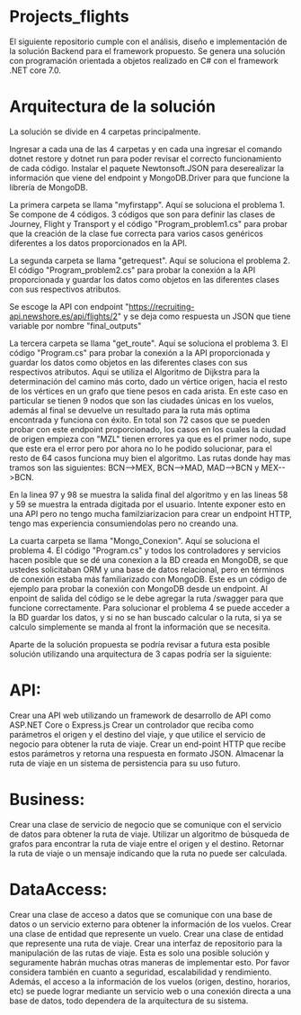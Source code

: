 # Projects_flights

El siguiente repositorio cumple con el análisis, diseño e implementación de la solución Backend para el framework propuesto.
Se genera una solución con programación orientada a objetos realizado en C# con el framework .NET core 7.0.

# Arquitectura de la solución

La solución se divide en 4 carpetas principalmente.

Ingresar a cada una de las 4 carpetas y en cada una ingresar el comando dotnet restore y dotnet run para poder revisar el correcto funcionamiento de cada código.
Instalar el paquete Newtonsoft.JSON para deserealizar la información que viene del endpoint y MongoDB.Driver para que funcione la librería de MongoDB.

La primera carpeta se llama "myfirstapp". Aquí se soluciona el problema 1. Se compone de 4 códigos. 3 códigos que son para definir las clases de Journey, 
Flight y Transport y el código "Program_problem1.cs" para probar que la creación de la clase fue correcta para varios casos genéricos diferentes a los 
datos proporcionados en la API.

La segunda carpeta se llama "getrequest". Aquí se soluciona el problema 2. El código "Program_problem2.cs" para probar la conexión a la API proporcionada y guardar
los datos como objetos en las diferentes clases con sus respectivos atributos.

Se escoge la API con endpoint "https://recruiting-api.newshore.es/api/flights/2" y se deja como respuesta un JSON que tiene variable por nombre "final_outputs"


La tercera carpeta se llama "get_route". Aquí se soluciona el problema 3. El código "Program.cs" para probar la conexión a la API proporcionada y guardar
los datos como objetos en las diferentes clases con sus respectivos atributos. Aqui se utiliza el Algoritmo de Dijkstra para la determinación del camino más
corto, dado un vértice origen, hacia el resto de los vértices en un grafo que tiene pesos en cada arista. En este caso en particular se tienen 9 nodos que son
las ciudades únicas en los vuelos, además al final se devuelve un resultado para la ruta más optima encontrada y funciona con éxito. En total son 72 casos que se pueden probar con este endpoint proporcionado, los casos en los cuales la ciudad de origen empieza con "MZL" tienen errores ya que es el primer nodo, supe que este era el error pero por ahora no lo he podido solucionar, para el resto de 64 casos funciona muy bien el algoritmo. Las rutas donde hay mas tramos son las siguientes: 
BCN-->MEX, BCN-->MAD, MAD-->BCN y MEX-->BCN. 

En la linea 97 y 98 se muestra la salida final del algoritmo y en las lineas 58 y 59 se muestra la entrada digitada por el usuario. Intente exponer esto en una API
pero no tengo mucha familziarizacion para crear un endpoint HTTP, tengo mas experiencia consumiendolas pero no creando una.

La cuarta carpeta se llama "Mongo_Conexion". Aquí se soluciona el problema 4. El código "Program.cs" y todos los controladores y servicios hacen posible que se dé
una conexion a la BD creada en MongoDB, se que ustedes solicitaban ORM y una base de datos relacional, pero en términos de conexión estaba más familiarizado con MongoDB.
Este es un código de ejemplo para probar la conexión con MongoDB desde un endpoint. Al enpoint de salida del código se le debe agregar la ruta /swagger para que 
funcione correctamente. Para solucionar el problema 4 se puede acceder a la BD guardar los datos, y si no se han buscado calcular o la ruta, si ya se calculo
simplemente se manda al front la información que se necesita.

Aparte de la solución propuesta se podría revisar a futura esta posible solución utilizando una arquitectura de 3 capas podría ser la siguiente:

# API:

Crear una API web utilizando un framework de desarrollo de API como ASP.NET Core o Express.js
Crear un controlador que reciba como parámetros el origen y el destino del viaje, y que utilice el servicio de negocio para obtener la ruta de viaje.
Crear un end-point HTTP que recibe estos parámetros y retorna una respuesta en formato JSON.
Almacenar la ruta de viaje en un sistema de persistencia para su uso futuro.
# Business:

Crear una clase de servicio de negocio que se comunique con el servicio de datos para obtener la ruta de viaje.
Utilizar un algoritmo de búsqueda de grafos para encontrar la ruta de viaje entre el origen y el destino.
Retornar la ruta de viaje o un mensaje indicando que la ruta no puede ser calculada.

# DataAccess:

Crear una clase de acceso a datos que se comunique con una base de datos o un servicio externo para obtener la información de los vuelos.
Crear una clase de entidad que represente un vuelo.
Crear una clase de entidad que represente una ruta de viaje.
Crear una interfaz de repositorio para la manipulación de las rutas de viaje.
Esta es solo una posible solución y seguramente habrán muchas otras maneras de implementar esto. Por favor considera también en cuanto a seguridad, escalabilidad y rendimiento.
Además, el acceso a la información de los vuelos (origen, destino, horarios, etc) se puede lograr mediante un servicio web o una conexión directa a una base de datos, todo dependera de la arquitectura de su sistema.



